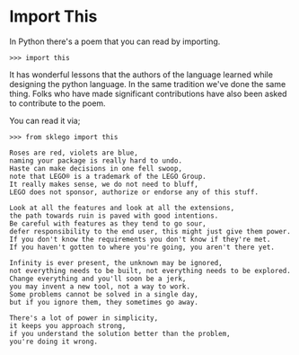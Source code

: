 # Import This 

In Python there's a poem that you can read by importing. 

```
>>> import this
``` 

It has wonderful lessons that the authors of the language learned while
designing the python language. In the same tradition we've done the same thing. 
Folks who have made significant contributions have also been asked to contribute
to the poem.

You can read it via; 

```
>>> from sklego import this 

Roses are red, violets are blue,
naming your package is really hard to undo.
Haste can make decisions in one fell swoop,
note that LEGO® is a trademark of the LEGO Group.
It really makes sense, we do not need to bluff,
LEGO does not sponsor, authorize or endorse any of this stuff.

Look at all the features and look at all the extensions,
the path towards ruin is paved with good intentions.
Be careful with features as they tend to go sour,
defer responsibility to the end user, this might just give them power.
If you don't know the requirements you don't know if they're met.
If you haven't gotten to where you're going, you aren't there yet.

Infinity is ever present, the unknown may be ignored,
not everything needs to be built, not everything needs to be explored.
Change everything and you'll soon be a jerk,
you may invent a new tool, not a way to work.
Some problems cannot be solved in a single day,
but if you ignore them, they sometimes go away.

There's a lot of power in simplicity,
it keeps you approach strong,
if you understand the solution better than the problem,
you're doing it wrong.
```